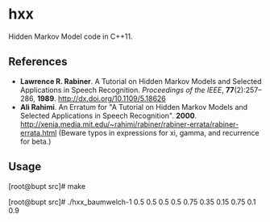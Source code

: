 # hxx
Hidden Markov Model code in C++11.

## References
- **Lawrence R. Rabiner**. A Tutorial on Hidden Markov Models and Selected Applications in Speech Recognition. _Proceedings of the IEEE_, **77**(2):257–286, **1989**. http://dx.doi.org/10.1109/5.18626
- **Ali Rahimi**. An Erratum for "A Tutorial on Hidden Markov Models and Selected Applications in Speech Recognition". **2000**. http://xenia.media.mit.edu/~rahimi/rabiner/rabiner-errata/rabiner-errata.html (Beware typos in expressions for xi, gamma, and recurrence for beta.)

## Usage
[root@bupt src]# make

[root@bupt src]# ./hxx_baumwelch-1 0.5 0.5 0.5 0.5 0.75 0.35 0.15 0.75 0.1 0.9
